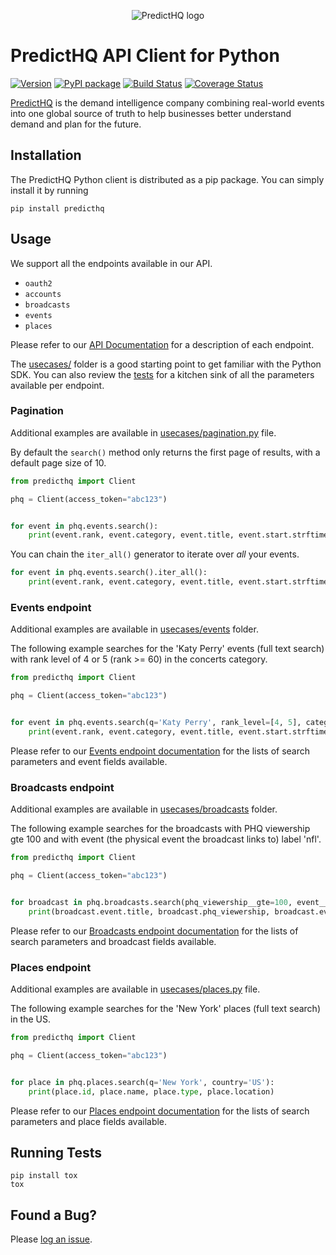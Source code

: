 <p align="center"><img src="ext/logo.png" alt="PredictHQ logo"></p>

# PredictHQ API Client for Python

[![Version](https://badge.fury.io/gh/predicthq%2Fsdk-py.svg)](https://badge.fury.io/gh/predicthq%2Fsdk-py)
[![PyPI package](https://badge.fury.io/py/predicthq.svg)](https://badge.fury.io/py/predicthq)
[![Build Status](https://travis-ci.org/predicthq/sdk-py.svg?branch=master)](https://travis-ci.org/predicthq/sdk-py)
[![Coverage Status](https://coveralls.io/repos/github/predicthq/sdk-py/badge.svg?branch=master)](https://coveralls.io/github/predicthq/sdk-py?branch=master)


[PredictHQ](https://www.predicthq.com/) is the demand intelligence company combining real-world events into one global source of truth to help businesses better understand demand and plan for the future.

## Installation

The PredictHQ Python client is distributed as a pip package. You can simply install it by running

```Shell
pip install predicthq
```

## Usage

We support all the endpoints available in our API.

* `oauth2`
* `accounts`
* `broadcasts`
* `events`
* `places`

Please refer to our [API Documentation](https://docs.predicthq.com/) for a description of each endpoint.

The [usecases/](https://github.com/predicthq/sdk-py/tree/master/usecases/pagination.py) folder is a good starting point to get familiar with the Python SDK.
You can also review the [tests](https://github.com/predicthq/sdk-py/tree/master/tests/endpoints/v1/) for a kitchen sink of all the parameters available per endpoint.

### Pagination

Additional examples are available in [usecases/pagination.py](https://github.com/predicthq/sdk-py/tree/master/usecases/pagination.py) file.

By default the `search()` method only returns the first page of results, with a default page size of 10.

```Python
from predicthq import Client

phq = Client(access_token="abc123")


for event in phq.events.search():
    print(event.rank, event.category, event.title, event.start.strftime('%Y-%m-%d'))
```

You can chain the `iter_all()` generator to iterate over *all* your events.

```Python
for event in phq.events.search().iter_all():
    print(event.rank, event.category, event.title, event.start.strftime('%Y-%m-%d'))
```

### Events endpoint

Additional examples are available in [usecases/events](https://github.com/predicthq/sdk-py/tree/master/usecases/events) folder.

The following example searches for the 'Katy Perry' events (full text search) with rank level of 4 or 5 (rank >= 60) in the concerts category.

```Python
from predicthq import Client

phq = Client(access_token="abc123")


for event in phq.events.search(q='Katy Perry', rank_level=[4, 5], category='concerts'):
    print(event.rank, event.category, event.title, event.start.strftime('%Y-%m-%d'))
```

Please refer to our [Events endpoint documentation](https://docs.predicthq.com/resources/events/) for the lists of search parameters and event fields available.

### Broadcasts endpoint

Additional examples are available in [usecases/broadcasts](https://github.com/predicthq/sdk-py/tree/master/usecases/broadcasts) folder.

The following example searches for the broadcasts with PHQ viewership gte 100 and with event (the physical event the broadcast links to) label 'nfl'.

```Python
from predicthq import Client

phq = Client(access_token="abc123")


for broadcast in phq.broadcasts.search(phq_viewership__gte=100, event__label='nfl'):
    print(broadcast.event.title, broadcast.phq_viewership, broadcast.event.labels, broadcast.dates.start.strftime('%Y-%m-%d'))
```

Please refer to our [Broadcasts endpoint documentation](https://docs.predicthq.com/resources/broadcasts/) for the lists of search parameters and broadcast fields available.

### Places endpoint

Additional examples are available in [usecases/places.py](https://github.com/predicthq/sdk-py/tree/master/usecases/places.py) file.

The following example searches for the 'New York' places (full text search) in the US.

```Python
from predicthq import Client

phq = Client(access_token="abc123")


for place in phq.places.search(q='New York', country='US'):
    print(place.id, place.name, place.type, place.location)
```

Please refer to our [Places endpoint documentation](https://docs.predicthq.com/resources/places/) for the lists of search parameters and place fields available.

## Running Tests

```Shell
pip install tox
tox
```

## Found a Bug?

Please [log an issue](https://github.com/predicthq/sdk-py/issues/new).
